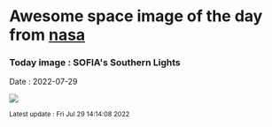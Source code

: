 
# Awesome space image of the day from [nasa](https://api.nasa.gov/)

### Today image : SOFIA's Southern Lights

Date : 2022-07-29


![](https://apod.nasa.gov/apod/image/2207/ASC05954-Edit1024.jpg)

<small>Latest update : Fri Jul 29 14:14:08 2022</small>


